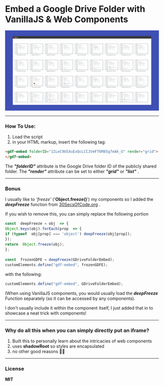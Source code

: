 ﻿# Embed a Google Drive Folder with VanillaJS & Web Components 

![## Example on CodePen](https://raw.githubusercontent.com/nassimspace/GDrive-Folder-Embed/main/screenshot.jpg)

---
### How To Use:
1. Load the script
2. in your HTML markup, insert the following tag:
```html
<gdf-embed folderID="1ILeC9USXuExQcLCCJVmFT6M85g7eAk_U" render="grid">
</gdf-embed>
``` 

The ***"folderID"*** attribute is the Google Drive folder ID of the publicly shared folder.
The ***"render"*** attribute can be set to either ***"grid"*** or ***"list"*** .

---
### Bonus
I usually like to *'freeze'* ('**Object.freeze()**') my components so I added the ***deepFreeze*** function from [30SecsOfCode.org](https://www.30secondsofcode.org/js/s/deep-freeze) .

If you wish to remove this, you can simply replace the following portion 
```js
const  deepFreeze = obj  => {
Object.keys(obj).forEach(prop  => {
if (typeof  obj[prop] === 'object') deepFreeze(obj[prop]);
});
return  Object.freeze(obj);
};

const  frozenGDFE = deepFreeze(GDriveFolderEmbed);
customElements.define("gdf-embed", frozenGDFE);
```

with the following:

```js
customElements.define("gdf-embed", GDriveFolderEmbed);
```

(When using VanillaJS components, you would usually load the ***deepFreeze*** Function separately (so it can be accessed by any components). 

I don't usually include it within the component itself, I just added that in to showcase a neat trick with components!

---
### Why do all this when you can simply directly put an iframe?
1. Built this to personally learn about the intricacies of web components
2. uses **shadowRoot** so styles are encapsulated
3. no other good reasons 🤷‍♂️
---
### License
**MIT**
